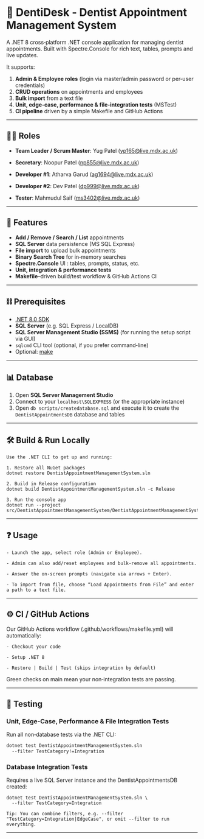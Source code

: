 # 📍 DentiDesk - Dentist Appointment Management System

A .NET 8 cross‑platform .NET console application for managing dentist appointments. Built with Spectre.Console for rich text, tables, prompts and live updates.

It supports:

1. **Admin & Employee roles** (login via master/admin password or per‑user credentials)  
2. **CRUD operations** on appointments and employees  
3. **Bulk import** from a text file  
4. **Unit, edge‑case, performance & file‑integration tests** (MSTest)  
5. **CI pipeline** driven by a simple Makefile and GitHub Actions 

---

## 👩‍💻 Roles


- **Team Leader / Scrum Master**: Yug Patel (yp165@live.mdx.ac.uk)
 
- **Secretary**: Noopur Patel (np855@live.mdx.ac.uk)
 
- **Developer #1**: Atharva Garud (ag1694@live.mdx.ac.uk)

- **Developer #2**: Dev Patel (dp999@live.mdx.ac.uk)
 
- **Tester**: Mahmudul Saif (ms3402@live.mdx.ac.uk)


---

## 🔆 Features

- **Add / Remove / Search / List** appointments
- **SQL Server** data persistence (MS SQL Express)  
- **File import** to upload bulk appointments 
- **Binary Search Tree** for in‑memory searches
- **Spectre.Console** UI : tables, prompts, status, etc.  
- **Unit, integration & performance tests**  
- **Makefile**–driven build/test workflow & GitHub Actions CI  

---

## ⛓ Prerequisites

- [.NET 8.0 SDK](https://dotnet.microsoft.com/download)  
- **SQL Server** (e.g. SQL Express / LocalDB)  
- **SQL Server Management Studio (SSMS)** (for running the setup script via GUI)  
- `sqlcmd` CLI tool (optional, if you prefer command‑line)  
- Optional: [make](https://www.gnu.org/software/make/)  

---

## 📊 Database


1. Open **SQL Server Management Studio**   
2. Connect to your `localhost\SQLEXPRESS` (or the appropriate instance)  
3. Open `db scripts/createdatabase.sql` and execute it to create the `DentistAppointmentsDB` database and tables


---

## 🛠 Build & Run Locally

```
Use the .NET CLI to get up and running:

1. Restore all NuGet packages
dotnet restore DentistAppointmentManagementSystem.sln

2. Build in Release configuration
dotnet build DentistAppointmentManagementSystem.sln -c Release

3. Run the console app
dotnet run --project src/DentistAppointmentManagementSystem/DentistAppointmentManagementSystem.csproj
```

---

## ❓ Usage

    - Launch the app, select role (Admin or Employee).

    - Admin can also add/reset employees and bulk‐remove all appointments.

    - Answer the on‑screen prompts (navigate via arrows + Enter).

    - To import from file, choose “Load Appointments from File” and enter a path to a text file.

---

## ⚙️ CI / GitHub Actions

Our GitHub Actions workflow (.github/workflows/makefile.yml) will automatically:

    - Checkout your code

    - Setup .NET 8

    - Restore | Build | Test (skips integration by default)

Green checks on main mean your non‑integration tests are passing.

---

## 🔎 Testing

### Unit, Edge‑Case, Performance & File Integration Tests

Run all non‑database tests via the .NET CLI:

```bash
dotnet test DentistAppointmentManagementSystem.sln 
  --filter TestCategory!=Integration
```
### Database Integration Tests

Requires a live SQL Server instance and the DentistAppointmentsDB created:

```
dotnet test DentistAppointmentManagementSystem.sln \
  --filter TestCategory=Integration
```

```
Tip: You can combine filters, e.g. --filter "TestCategory=Integration|EdgeCase", or omit --filter to run everything.
```
---


